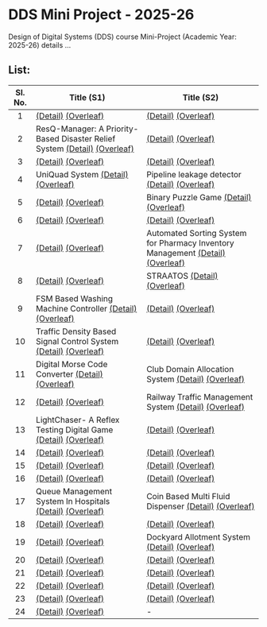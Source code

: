 # DDS Mini Project - 2025-26
Design of Digital Systems (DDS) course Mini-Project (Academic Year: 2025-26) details ...

## List:

| Sl. No. | Title (S1) | Title (S2) |
| :---: | --- | --- |
| 1 |  [(Detail)]() [(Overleaf)](https://www.overleaf.com/8788215833spctcxwhhqvf#5701b7) | [(Detail)]() [(Overleaf)]() |
| 2 |  ResQ-Manager: A Priority-Based Disaster Relief System [(Detail)](https://github.com/Rudr-1705/S1-T2-25-26) [(Overleaf)](https://www.overleaf.com/2959872253yzqtktnwngwc#f1725f) | [(Detail)]() [(Overleaf)]() |
| 3 |  [(Detail)]() [(Overleaf)](https://www.overleaf.com/6477466427qxwgqtkwgtdw#503579) | [(Detail)]() [(Overleaf)]() |
| 4 |  UniQuad System [(Detail)](https://github.com/compu-TEE/S1-T4-25-26) [(Overleaf)](https://www.overleaf.com/1554373558rcfrzxtjksrm#f5e94f) | Pipeline leakage detector [(Detail)]() [(Overleaf)]() |
| 5 |  [(Detail)]() [(Overleaf)]() | Binary Puzzle Game [(Detail)](https://github.com/aditi0556/S2-T5-25-26) [(Overleaf)]() |
| 6 |  [(Detail)]() [(Overleaf)]() |  [(Detail)]() [(Overleaf)]() |
| 7 |  [(Detail)]() [(Overleaf)]() |  Automated Sorting System for Pharmacy Inventory Management [(Detail)](https://github.com/himanshuaggarwal924/S2-T7-25-26) [(Overleaf)]() |
| 8 |  [(Detail)]() [(Overleaf)]() |  STRAATOS [(Detail)](https://github.com/SteganoSage/S2-T8-25-26-) [(Overleaf)]() |
| 9 |  FSM Based Washing Machine Controller [(Detail)](https://github.com/karthikeyagupta108/S1-T9-25-26) [(Overleaf)]() |  [(Detail)]() [(Overleaf)]() |
| 10 |  Traffic Density Based Signal Control System [(Detail)](https://github.com/kpramithrai/S1-T10-25-26) [(Overleaf)]() |  [(Detail)]() [(Overleaf)]() |
| 11 |  Digital Morse Code Converter [(Detail)](https://github.com/rmharshitha24/S1-T11-25-26) [(Overleaf)]() |  Club Domain Allocation System [(Detail)](https://github.com/j1y4-j/S2-T11-25-26) [(Overleaf)]() |
| 12 |  [(Detail)]() [(Overleaf)]() |  Railway Traffic Management System [(Detail)](https://github.com/S-Rohit-08/S2-T12-25-26) [(Overleaf)]() |
| 13 |  LightChaser- A Reflex Testing Digital Game [(Detail)](https://github.com/AVD1906/S1-T13-25-26) [(Overleaf)]() |  [(Detail)]() [(Overleaf)]() |
| 14 |  [(Detail)]() [(Overleaf)]() |  [(Detail)]() [(Overleaf)]() |
| 15 |  [(Detail)]() [(Overleaf)]() |  [(Detail)]() [(Overleaf)]() |
| 16 |  [(Detail)]() [(Overleaf)]() |  [(Detail)]() [(Overleaf)]() |
| 17 |  Queue Management System In Hospitals [(Detail)](https://github.com/pranathi-lagudu/S1-T17-25-26) [(Overleaf)]() |  Coin Based Multi Fluid Dispenser [(Detail)](https://github.com/PremSai-1259/S2-T17-25-26) [(Overleaf)]() |
| 18 |  [(Detail)]() [(Overleaf)]() |  [(Detail)]() [(Overleaf)]() |
| 19 |  [(Detail)]() [(Overleaf)]() |  Dockyard Allotment System [(Detail)](https://github.com/nikhileswar-ambati/S2-T19-25-26) [(Overleaf)]() |
| 20 |  [(Detail)]() [(Overleaf)]() |  [(Detail)]() [(Overleaf)]() |
| 21 |  [(Detail)]() [(Overleaf)]() |  [(Detail)]() [(Overleaf)]() |
| 22 |  [(Detail)]() [(Overleaf)]() |  [(Detail)]() [(Overleaf)]() |
| 23 |  [(Detail)]() [(Overleaf)]() |  [(Detail)]() [(Overleaf)]() |
| 24 |  [(Detail)]() [(Overleaf)]() | - |
